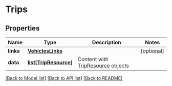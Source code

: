 # Trips

## Properties
Name | Type | Description | Notes
------------ | ------------- | ------------- | -------------
**links** | [**VehiclesLinks**](VehiclesLinks.md) |  | [optional] 
**data** | [**list[TripResource]**](TripResource.md) | Content with [TripResource](#tripresource) objects | 

[[Back to Model list]](../README.md#documentation-for-models) [[Back to API list]](../README.md#documentation-for-api-endpoints) [[Back to README]](../README.md)


